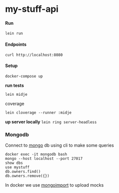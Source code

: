 # my-stuff-api


#### Run
`lein run`

#### Endpoints
`curl http://localhost:8080`


#### Setup
`docker-compose up`

**run tests**

`lein midje`

coverage

`lein cloverage --runner :midje`

**up server locally**
`lein ring server-headless`


### Mongodb
Connect to [mongo](https://docs.mongodb.com/manual/mongo/) db using cli to make some queries
```
docker exec -it mongodb bash
mongo --host localhost --port 27017
show dbs
use mystuff
db.owners.find()
db.owners.remove({})
```

In docker we use [mongoimport](https://docs.mongodb.com/manual/reference/program/mongoimport/) to upload mocks